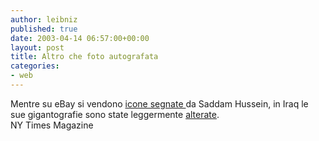 ```yaml
---
author: leibniz
published: true
date: 2003-04-14 06:57:00+00:00
layout: post
title: Altro che foto autografata
categories:
- web
---
```

Mentre su eBay si vendono  [   icone segnate ](http://leibniz.splinder.it/1049983673#155427)da Saddam Hussein, in Iraq le sue gigantografie sono state leggermente  [   alterate](http://www.nytimes.com/slideshow/2003/04/09/magazine/13gallery.slideshow.ready_1.html).   
NY Times Magazine
